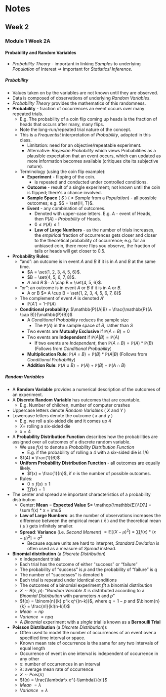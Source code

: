 # Notes
## Week 2
### Module 1 Week 2A
#### Probability and Random Variables
- *Probability Theory* - important in linking *Samples* to underlying 
  *Population* of Interest => important for *Statisticsl Inference*.
##### Probability
- Values taken on by the variables are not known until they are observed. 
- Data is composed of observations of underlying *Random Variables*.
- *Probability Theory* provides the mathematics of this randomness.
- **Probability** - fraction of occurrences an event occurs over many 
  repeated trials. 
  - E.g. The probability of a coin flip coming up heads is the fraction of
    heads that occurs after many, many flips.
  - Note the long-run/repeated trial nature of the concept.
  - This is a *Frequentist* interpretation of *Probability*, adopted in this 
    class. 
    - Limitation: need for an objective/repeatable experiment.
    - Alternative: *Bayesian Probability* which views Probabilities as a 
      plausible expectation that an event occurs, which can updated as more 
      information becomes available (critiques cite its subjective nature).
  - Terminology (using the coin flip example):
    - **Experiment** - flipping of the coin.
      - is repeated and conducted under controlled conditions.
    - **Outcome** - result of a single experiment; not known until the coin 
      is flipped; there's a chance involved.
    - **Sample Space** ( $S$ ) ( $\neq$ *Sample* from a *Population*) - all 
      possible outcomes; e.g. $S = \set{H, T}$.
    - **Event** - any combination of outcomes.
      - Denoted with upper-case letters. E.g. $A$ - event of Heads, then $P(A)$ - *Probability* of Heads.
      - $0 \leq \mathbb{P}(A) \leq 1$
      - **Law of Large Numbers** - as the number of trials increases, the 
        *empirical* fraction of occurrences gets closer and closer to the 
        theoretical probability of occurrence; e.g. for an unbiased coin, 
        there more flips you observe, the fraction of tails or heads will 
        get closer to $0.5$.
- **Probability Rules**:
  - “and”: an outcome is in event $A$ and $B$ if it is in $A$ and $B$ at the 
    same time.
    - $A = \set{1, 2, 3, 4, 5, 6}$.
    - $B = \set{4, 5, 6, 7, 8}$.
    - $A$ and $B$ $= A \cap B = \set{4, 5, 6}$.
  - “or”: an outcome is in event $A$ or $B$ if it is in $A$ or $B$.
    - A or B $= A \cup B = \set{1, 2, 3, 4, 5, 6, 7, 8}$
  - The complement of event $A$ is denoted $A'$
    - $\mathbb{P}(A’) = 1 – \mathbb{P}(A)$
  - **Conditional probability**: $\mathbb{P}(A|B) = \frac{\mathbb{P}(A \cap B)}{\mathbb{P}(B)}$
    - A *Conditional Probability* reduces the sample size
      - The $\mathbb{P}(A)$ in the sample space of $B$, rather than $S$
    - Two events are **Mutually Exclusive** if $\mathbb{P}(A \cap B) = 0$
    - Two events are **Independent** if $\mathbb{P}(A|B) = \mathbb{P}(A)$
      - If two events are *Independent*, then $\mathbb{P}(A \cap B) = \mathbb{P}(A) * \mathbb{P}(B)$ (Follows from *Conditional Probability*)
    - **Multiplication Rule**: $\mathbb{P}(A \cap B) = \mathbb{P}(B) * \mathbb{P}(A | B)$ (Follows from *Conditional Probability*)
    - **Addition Rule**: $\mathbb{P}(A \cup B) = \mathbb{P}(A) + \mathbb{P}(B) - \mathbb{P}(A \cap B)$

##### Random Variables
- A **Random Variable** provides a numerical description of the outcomes
of an experiment.
- A **Discrete Random Variable** has outcomes that are countable.
  - E.g. Number of children, number of computer crashes
- Uppercase letters denote *Random Variables* ( $X$ and $Y$ )
- Lowercase letters denote the outcome ( $x$ and $y$ )
  - E.g. we roll a six-sided die and it comes up 4
  - $X =$ rolling a six-sided die
  - $x = 4$
- A **Probability Distribution Function** describes how the probabilities
  are assigned over all outcomes of a discrete random variable.
  - We use $f(x)$ to denote a *Probability Distribution Function*
    - E.g. if the probability of rolling a 4 with a six-sided die is 1/6
  - $f(4) = \frac{1}{6}$
  - **Uniform Probability Distribution Function** - all outcomes are equally 
    likely.
    - $f(x) = \frac{1}{n}$, if $n$ is the number of possible outcomes.
  - Rules:
    - $0 \leq f(x) \leq 1$
    - $\sum f(x) = 1$
- The center and spread are important characteristics of a probability
  distribution
  - Center: **Mean** $=$ **Expected Value** $= \mathop{\mathbb{E}}\[X\] = \sum f(x) * x = \mu$
  - **Law of Large Numbers**: as the number of observations increases the
    difference between the empirical mean ( $\bar{x}$ ) and the theoretical 
    mean ( $\mu$ ) gets infinitely smaller.
  - **Spread**: **Variance** (i.e. *Second Moment*) $= \mathbb{E}[(X - \mu)^2] = \sum [f(x) * (x - \mu)^2] = \sigma ^ 2$
    - Because square units are hard to interpret, *Standard Deviation* is 
      often used as a measure of *Spread* instead.
- **Binomial distribution** (a *Discrete Distribution*)
  - $n$ independent trials
  - Each trial has the outcome of either "success” or “failure”
  - The probability of “success” is $p$ and the probability of “failure” 
    is $q$
  - The number of "successes" is denoted $k$
  - Each trial is repeated under identical conditions
  - The outcomes of a binomial experiment *fit* a binomial distribution
  - $X \sim B(n, p)$: "*Random Variable* $X$ is distributed according to a 
    *Binomial Distribution* with parameters $n$ and $p$"
  - $f(x) = \binom{n}{k} p^k q^{(n-k)}$, where $q = 1 - p$ and $\binom{n}{k} = \frac{n!}{k!(n-k)!}$
  - *Mean* $= np$
  - *Variance* $= npq$
  - A *Binomial* experiment with a *single* trial is known as a **Bernoulli 
    Trial**
- **Poisson Distribution** (a *Discrete Distribution*)s
  - Often used to model the number of occurrences of an event over a specified time
    interval or space.
  - Known mean rate of occurrence is the same for any two intervals of equal length
  - Occurrence of event in one interval is independent of occurrence in any other
  - $x$: number of occurrences in an interval
  - $\lambda$: average mean rate of occurrence
  - $X \sim Pois(\lambda)$
  - $f(x) = \frac{\lambda^x e^{-\lambda}}{x!}$
  - *Mean* $= \lambda$
  - *Variance* $= \lambda$




